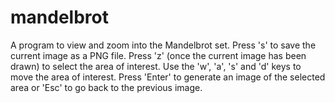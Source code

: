 # mandelbrot

A program to view and zoom into the Mandelbrot set. Press 's' to save the
current image as a PNG file. Press 'z' (once the current image has been
drawn) to select the area of interest. Use the 'w', 'a', 's' and 'd' keys
to move the area of interest. Press 'Enter' to generate an image of the
selected area or 'Esc' to go back to the previous image.

